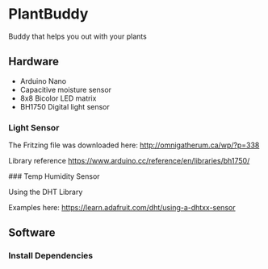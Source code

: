 # PlantBuddy

Buddy that helps you out with your plants

## Hardware

- Arduino Nano
- Capacitive moisture sensor
- 8x8 Bicolor LED matrix 
- BH1750 Digital light sensor


### Light Sensor

The Fritzing file was downloaded here:
http://omnigatherum.ca/wp/?p=338

Library reference
https://www.arduino.cc/reference/en/libraries/bh1750/


### Temp Humidity Sensor

Using the DHT Library

Examples here: https://learn.adafruit.com/dht/using-a-dhtxx-sensor

## Software



### Install Dependencies









